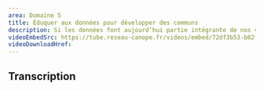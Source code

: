 ```yaml
---
area: Domaine 5
title: Éduquer aux données pour développer des communs
description: Si les données font aujourd’hui partie intégrante de nos vies, il est indispensable de comprendre comment celles-ci sont produites et comment les mettre au service de l’intérêt général. Alors, quels sont les enjeux de l’éducation aux données ? Et comment les données ouvertes peuvent-elles contribuer à l’intérêt général ?
videoEmbedSrc: https://tube.reseau-canope.fr/videos/embed/72df3b53-b82f-46d9-bd12-b84173ddb517
videoDownloadHref:
---
```


## Transcription
